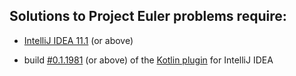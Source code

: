 ## Solutions to Project Euler problems require:

 * [IntelliJ IDEA 11.1](http://www.jetbrains.com/idea/download/index.html) (or above)

 * build [#0.1.1981](http://teamcity.jetbrains.com/repository/download/bt345/62427:id/kotlin-plugin-0.1.1981.zip) (or above) of the [Kotlin plugin](http://teamcity.jetbrains.com/viewType.html?buildTypeId=bt345) for IntelliJ IDEA

